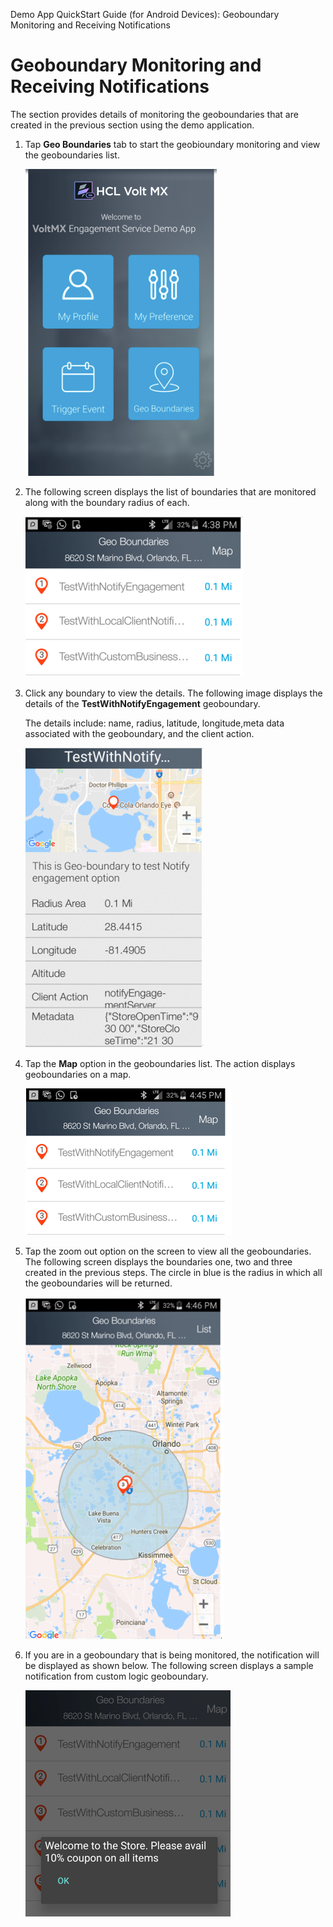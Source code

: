                            

Demo App QuickStart Guide (for Android Devices): Geoboundary Monitoring and Receiving Notifications

Geoboundary Monitoring and Receiving Notifications
==================================================

The section provides details of monitoring the geoboundaries that are created in the previous section using the demo application.

1.  Tap **Geo Boundaries** tab to start the geobioundary monitoring and view the geoboundaries list.
    
    ![](Resources/Images/geoapp1_306x491.png)
    
2.  The following screen displays the list of boundaries that are monitored along with the boundary radius of each.
    
    ![](Resources/Images/geoapp2_348x257.png)
    
3.  Click any boundary to view the details. The following image displays the details of the **TestWithNotifyEngagement** geoboundary.
    
    The details include: name, radius, latitude, longitude,meta data associated with the geoboundary, and the client action.
    
    ![](Resources/Images/geoapp3_284x480.png)
    
4.  Tap the **Map** option in the geoboundaries list. The action displays geoboundaries on a map.
    
    ![](Resources/Images/geoapp4.png)
    
5.  Tap the zoom out option on the screen to view all the geoboundaries. The following screen displays the boundaries one, two and three created in the previous steps. The circle in blue is the radius in which all the geoboundaries will be returned.
    
    ![](Resources/Images/geoapp5_318x547.png)
    
6.  If you are in a geoboundary that is being monitored, the notification will be displayed as shown below. The following screen displays a sample notification from custom logic geoboundary.
    
    ![](Resources/Images/geoapp6.png)
